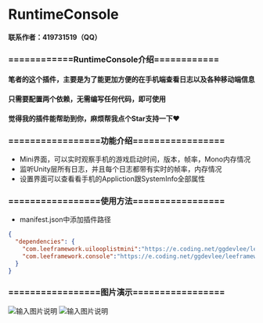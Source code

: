 # RuntimeConsole

**联系作者：419731519（QQ）**

### ============RuntimeConsole介绍============
#### 笔者的这个插件，主要是为了能更加方便的在手机端查看日志以及各种移动端信息
#### 只需要配置两个依赖，无需编写任何代码，即可使用
#### 觉得我的插件能帮助到你，麻烦帮我点个Star支持一下❤️


### =================功能介绍=================
- Mini界面，可以实时观察手机的游戏启动时间，版本，帧率，Mono内存情况
- 监听Unity层所有日志，并且每个日志都带有实时的帧率，内存情况
- 设置界面可以查看看手机的Appliction跟SystemInfo全部属性


### =================使用方法=================
- manifest.json中添加插件路径
```json
{
  "dependencies": {
	"com.leeframework.uilooplistmini":"https://e.coding.net/ggdevlee/leeframework/LoopListMini.git#1.0.1",
	"com.leeframework.console":"https://e.coding.net/ggdevlee/leeframework/RuntimeConsole.git#1.0.5"
  }
}
```

### =================图片演示=================
![输入图片说明](TmpGif/screenshots.gif)
![输入图片说明](TmpGif/screenshots2.gif)

